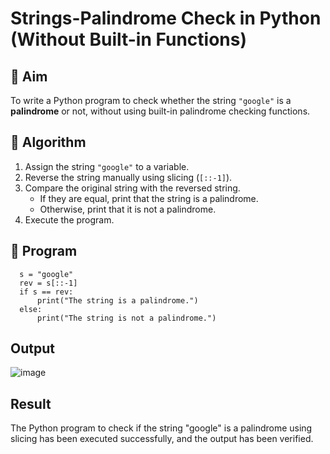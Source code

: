 # Strings-Palindrome Check in Python (Without Built-in Functions)

## 🎯 Aim
To write a Python program to check whether the string `"google"` is a **palindrome** or not, without using built-in palindrome checking functions.

## 🧠 Algorithm
1. Assign the string `"google"` to a variable.
2. Reverse the string manually using slicing (`[::-1]`).
3. Compare the original string with the reversed string.
   - If they are equal, print that the string is a palindrome.
   - Otherwise, print that it is not a palindrome.
4. Execute the program.

## 🧾 Program

      s = "google"
      rev = s[::-1]
      if s == rev:
          print("The string is a palindrome.")
      else:
          print("The string is not a palindrome.")
## Output
![image](https://github.com/user-attachments/assets/c5be19aa-9aeb-42c8-9765-004fd15672f1)

## Result
The Python program to check if the string "google" is a palindrome using slicing has been executed successfully, and the output has been verified.

